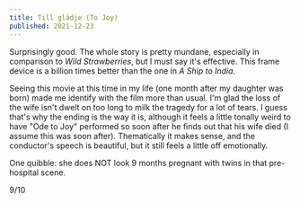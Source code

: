 ```yaml
---
title: Till glädje (To Joy)
published: 2021-12-23
---
```


Surprisingly good. The whole story is pretty mundane, especially in comparison to _Wild Strawberries_, but I must say it's effective. This frame device is a billion times better than the one in _A Ship to India_.

Seeing this movie at this time in my life (one month after my daughter was born) made me identify with the film more than usual. I'm glad the loss of the wife isn't dwelt on too long to milk the tragedy for a lot of tears. I guess that's why the ending is the way it is, although it feels a little tonally weird to have "Ode to Joy" performed so soon after he finds out that his wife died (I assume this was soon after). Thematically it makes sense, and the conductor's speech is beautiful, but it still feels a little off emotionally.

One quibble: she does NOT look 9 months pregnant with twins in that pre-hospital scene.

9/10

